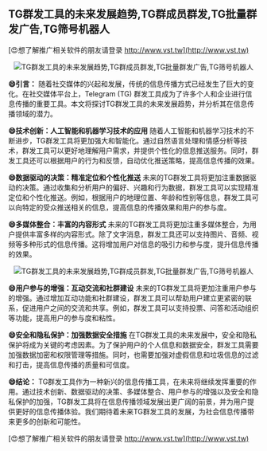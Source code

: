 ## **TG群发工具的未来发展趋势,TG群成员群发,TG批量群发广告,TG筛号机器人**

[😍想了解推广相关软件的朋友请登录 http://www.vst.tw](http://www.vst.tw)

 <center><img src="https://vst.tw/MP4/tuiguang/png/4.png" alt="TG群发工具的未来发展趋势,TG群成员群发,TG批量群发广告,TG筛号机器人"></center>

**😄引言：**
随着社交媒体的兴起和发展，传统的信息传播方式已经发生了巨大的变化。在社交媒体平台上，Telegram (TG) 群发工具成为了许多个人和企业进行信息传播的重要工具。本文将探讨TG群发工具的未来发展趋势，并分析其在信息传播领域的潜力。

**😄技术创新：人工智能和机器学习技术的应用**
随着人工智能和机器学习技术的不断进步，TG群发工具将更加强大和智能化。通过自然语言处理和情感分析等技术，群发工具可以更好地理解用户需求，并提供个性化的信息推送服务。同时，群发工具还可以根据用户的行为和反馈，自动优化推送策略，提高信息传播的效果。

**😄数据驱动的决策：精准定位和个性化推送**
未来的TG群发工具将更加注重数据驱动的决策。通过收集和分析用户的偏好、兴趣和行为数据，群发工具可以实现精准定位和个性化推送。例如，根据用户的地理位置、年龄和性别等信息，群发工具可以向特定的受众推送相关的信息，提高信息的传播效果和用户的参与度。

**😄多媒体整合：丰富的内容形式**
未来的TG群发工具将更加注重多媒体整合，为用户提供丰富多样的内容形式。除了文字消息，群发工具还可以支持图片、音频、视频等多种形式的信息传播。这将增加用户对信息的吸引力和参与度，提升信息传播的效果。

 <center><img src="https://vst.tw/MP4/tuiguang/png/1.png" alt="TG群发工具的未来发展趋势,TG群成员群发,TG批量群发广告,TG筛号机器人"></center>

**😄用户参与的增强：互动交流和社群建设**
未来的TG群发工具将更加注重用户参与的增强。通过增加互动功能和社群建设，群发工具可以帮助用户建立更紧密的联系，促进用户之间的交流和共享。例如，群发工具可以支持投票、问答和活动组织等功能，提高用户的参与度和粘性。

**😄安全和隐私保护：加强数据安全措施**
在TG群发工具的未来发展中，安全和隐私保护将成为关键的考虑因素。为了保护用户的个人信息和数据安全，群发工具需要加强数据加密和权限管理等措施。同时，也需要加强对虚假信息和垃圾信息的过滤和打击，提高信息传播的质量和可信度。

**😄结论：**
TG群发工具作为一种新兴的信息传播工具，在未来将继续发挥重要的作用。通过技术创新、数据驱动的决策、多媒体整合、用户参与的增强以及安全和隐私保护的加强，TG群发工具将在信息传播领域发展出更广阔的前景，并为用户提供更好的信息传播体验。我们期待着未来TG群发工具的发展，为社会信息传播带来更多的创新和可能性。

[😍想了解推广相关软件的朋友请登录 http://www.vst.tw](http://www.vst.tw)



